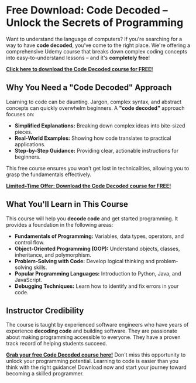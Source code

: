 # Free Download: Code Decoded – Unlock the Secrets of Programming

Want to understand the language of computers? If you're searching for a way to have **code decoded**, you’ve come to the right place. We're offering a comprehensive Udemy course that breaks down complex coding concepts into easy-to-understand lessons – and it's **completely free**!

[**Click here to download the Code Decoded course for FREE!**](https://udemywork.com/code-decoded)

## Why You Need a "Code Decoded" Approach

Learning to code can be daunting. Jargon, complex syntax, and abstract concepts can quickly overwhelm beginners. A **"code decoded"** approach focuses on:

*   **Simplified Explanations:** Breaking down complex ideas into bite-sized pieces.
*   **Real-World Examples:** Showing how code translates to practical applications.
*   **Step-by-Step Guidance:** Providing clear, actionable instructions for beginners.

This free course ensures you won't get lost in technicalities, allowing you to grasp the fundamentals effectively.

[**Limited-Time Offer: Download the Code Decoded course for FREE!**](https://udemywork.com/code-decoded)

## What You'll Learn in This Course

This course will help you **decode code** and get started programming. It provides a foundation in the following areas:

*   **Fundamentals of Programming:** Variables, data types, operators, and control flow.
*   **Object-Oriented Programming (OOP):** Understand objects, classes, inheritance, and polymorphism.
*   **Problem-Solving with Code:** Develop logical thinking and problem-solving skills.
*   **Popular Programming Languages:** Introduction to Python, Java, and JavaScript.
*   **Debugging Techniques:** Learn how to identify and fix errors in your code.

## Instructor Credibility

The course is taught by experienced software engineers who have years of experience **decoding code** and building software. They are passionate about making programming accessible to everyone. They have a proven track record of helping students succeed.

**[Grab your free Code Decoded course here!](https://udemywork.com/code-decoded)** Don't miss this opportunity to unlock your programming potential. Learning to code is easier than you think with the right guidance! Download now and start your journey toward becoming a skilled programmer.
